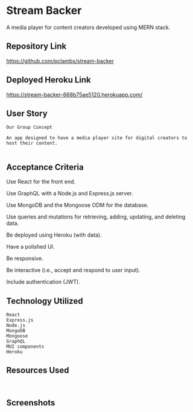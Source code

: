 # Stream Backer

A media player for content creators developed using MERN stack.

## Repository Link
https://github.com/pclambs/stream-backer

## Deployed Heroku Link
https://stream-backer-668b75ae5120.herokuapp.com/


## User Story

```
Our Group Concept

An app designed to have a media player site for digital creators to host their content.


``````

## Acceptance Criteria

Use React for the front end.

Use GraphQL with a Node.js and Express.js server.

Use MongoDB and the Mongoose ODM for the database.

Use queries and mutations for retrieving, adding, updating, and deleting data.

Be deployed using Heroku (with data).

Have a polished UI.

Be responsive.

Be interactive (i.e., accept and respond to user input).

Include authentication (JWT).


## Technology Utilized
```
React
Express.js
Node.js
MongoDB
Mongoose
GraphQL
MUI components
Heroku
```

## Resources Used 
```


```
## Screenshots





